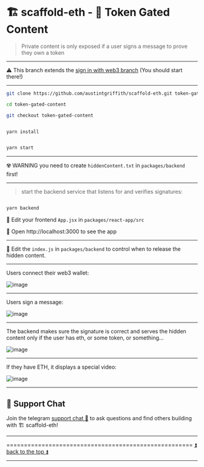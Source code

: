 # 🏗 scaffold-eth - 👮 Token Gated Content

> Private content is only exposed if a user signs a message to prove they own a token

---

⚠️ This branch extends the [sign in with web3 branch](https://github.com/austintgriffith/scaffold-eth/tree/sign-in-with-web3) (You should start there!)

---

```bash
git clone https://github.com/austintgriffith/scaffold-eth.git token-gated-content

cd token-gated-content

git checkout token-gated-content
```

```bash

yarn install

```

```bash

yarn start

```

---

☢️ WARNING you need to create `hiddenContent.txt` in `packages/backend` first!

---
> start the backend service that listens for and verifies signatures:

```bash

yarn backend

```

📝 Edit your frontend `App.jsx` in `packages/react-app/src`

📱 Open http://localhost:3000 to see the app

---

 📝 Edit the `index.js` in `packages/backend` to control when to release the hidden content.

---

Users connect their web3 wallet:

![image](https://user-images.githubusercontent.com/2653167/122679127-e6176000-d1a6-11eb-9d77-05b1797bef48.png)

---

Users sign a message:

![image](https://user-images.githubusercontent.com/2653167/122679161-0ba46980-d1a7-11eb-8768-6d6926a56104.png)

---

The backend makes sure the signature is correct and serves the hidden content only if the user has eth, or some token, or something...

![image](https://user-images.githubusercontent.com/2653167/122679251-5e7e2100-d1a7-11eb-9ed0-c997bdfaeaba.png)


---

If they have ETH, it displays a special video:

![image](https://user-images.githubusercontent.com/2653167/122679199-2f67af80-d1a7-11eb-9689-9a79b48b35f5.png)


---

## 💬 Support Chat

Join the telegram [support chat 💬](https://t.me/joinchat/KByvmRe5wkR-8F_zz6AjpA)  to ask questions and find others building with 🏗 scaffold-eth!

---

===================================================== [⏫ back to the top ⏫](https://github.com/austintgriffith/scaffold-eth#-scaffold-eth)

---
